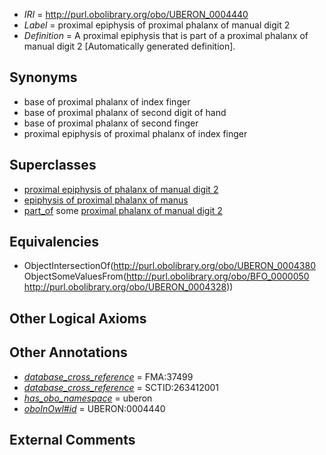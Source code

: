  * *IRI* = http://purl.obolibrary.org/obo/UBERON_0004440
 * *Label* = proximal epiphysis of proximal phalanx of manual digit 2
 * *Definition* = A proximal epiphysis that is part of a proximal phalanx of manual digit 2 [Automatically generated definition].

## Synonyms

 * base of proximal phalanx of index finger
 * base of proximal phalanx of second digit of hand
 * base of proximal phalanx of second finger
 * proximal epiphysis of proximal phalanx of index finger

## Superclasses

 * [proximal epiphysis of phalanx of manual digit 2](../../UBERON/18/UBERON_0004418.md)
 * [epiphysis of proximal phalanx of manus](../../UBERON/77/UBERON_0011977.md)
 * [part_of](../../BFO/50/BFO_0000050.md) some [proximal phalanx of manual digit 2](../../UBERON/28/UBERON_0004328.md)

## Equivalencies

 * ObjectIntersectionOf(<http://purl.obolibrary.org/obo/UBERON_0004380> ObjectSomeValuesFrom(<http://purl.obolibrary.org/obo/BFO_0000050> <http://purl.obolibrary.org/obo/UBERON_0004328>))

## Other Logical Axioms


## Other Annotations

 * *[database_cross_reference](../../ef/oboInOwl#hasDbXref.md)* = FMA:37499
 * *[database_cross_reference](../../ef/oboInOwl#hasDbXref.md)* = SCTID:263412001
 * *[has_obo_namespace](../../ce/oboInOwl#hasOBONamespace.md)* = uberon
 * *[oboInOwl#id](../../id/oboInOwl#id.md)* = UBERON:0004440

## External Comments

